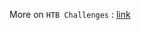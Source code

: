 More  on `HTB Challenges` : [link](https://github.com/Kayiyan/My-hacking-notes/tree/12c1f64b5bd9876d65083a2b47146aae79de6807/Hackthebox-note)
